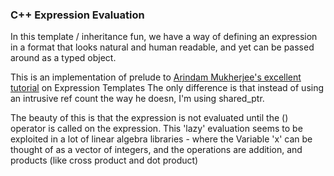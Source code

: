 ### C++ Expression Evaluation

In this template / inheritance fun, we have a way of defining an expression in a format that looks natural and human readable, and yet can be passed around as a typed object. 

This is an implementation of prelude to [Arindam Mukherjee's excellent tutorial](http://shoddykid.blogspot.com/2008/07/expression-templates-demystified.html) on Expression Templates
The only difference is that instead of using an intrusive ref count the way he doesn, I'm using shared_ptr.

The beauty of this is that the expression is not evaluated until the () operator is called on the expression. This 'lazy' evaluation seems to be exploited in a lot of linear algebra libraries - where the Variable 'x' can be thought of as a vector of integers, and the operations are addition, and products (like cross product and dot product)
